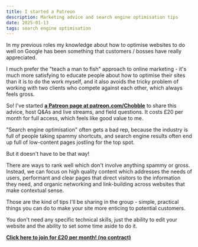 ```yaml
---
title: I started a Patreon
description: Marketing advice and search engine optimisation tips 
date: 2025-01-13
tags: search engine optimisation
---
```


In my previous roles my knowledge about how to optimise websites to do well on Google has been something that customers / bosses have really appreciated.

I much prefer the "teach a man to fish" approach to online marketing - it's much more satisfying to educate people about how to optimise their sites than it is to do the work myself, and it also avoids the tricky problem of working with two clients who compete against each other, which always feels gross.

So! I've started **[a Patreon page at patreon.com/Chobble][patreon]** to share this advice, host Q&As and live streams, and field questions. It costs £20 per month for full access, which feels like good value to me.

"Search engine optimisation" often gets a bad rep, because the industry is full of people taking spammy shortcuts, and search engine results often end up full of low-content pages jostling for the top spot.

But it doesn't have to be that way!

There are ways to rank well which don't involve anything spammy or gross. Instead, we can focus on high quality content which addresses the needs of users, performant and clear pages that direct visitors to the information they need, and organic networking and link-building across websites that make contextual sense.

Those are the kind of tips I'll be sharing in the group - simple, practical things you can do to make your site more enticing to potential customers.

You don't need any specific technical skills, just the ability to edit your website and the ability to set some time aside to do it.

**[Click here to join for £20 per month! (no contract)][patreon]**

[patreon]:  https://www.patreon.com/Chobble
